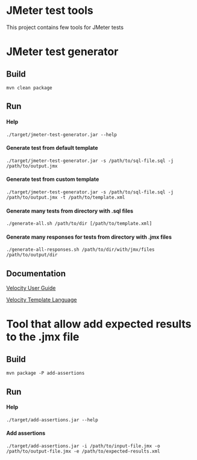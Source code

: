 # JMeter test tools
This project contains few tools for JMeter tests

# JMeter test generator
## Build
`mvn clean package`
## Run
#### Help
`./target/jmeter-test-generator.jar --help`
#### Generate test from default template
`./target/jmeter-test-generator.jar -s /path/to/sql-file.sql -j /path/to/output.jmx`
#### Generate test from custom template
`./target/jmeter-test-generator.jar -s /path/to/sql-file.sql -j /path/to/output.jmx -t /path/to/template.xml`
#### Generate many tests from directory with .sql files
`./generate-all.sh /path/to/dir [/path/to/template.xml]`
#### Generate many responses for tests from directory with .jmx files
`./generate-all-responses.sh /path/to/dir/with/jmx/files /path/to/output/dir`
## Documentation
[Velocity User Guide](http://velocity.apache.org/engine/releases/velocity-1.7/user-guide.html)

[Velocity Template Language](http://velocity.apache.org/engine/releases/velocity-1.7/vtl-reference-guide.html)

# Tool that allow add expected results to the .jmx file
## Build
`mvn package -P add-assertions`
## Run
#### Help
`./target/add-assertions.jar --help`
#### Add assertions
`./target/add-assertions.jar -i /path/to/input-file.jmx -o /path/to/output-file.jmx -e /path/to/expected-results.xml`
